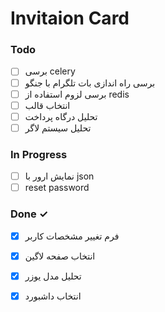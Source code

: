#  Invitaion Card



### Todo

- [ ] برسی celery  
- [ ] برسی راه اندازی بات تلگرام با جنگو  
- [ ] برسی لزوم استفاده از redis  
- [ ] انتخاب قالب  
- [ ] تحلیل درگاه پرداخت  
- [ ] تحلیل سیستم لاگر  

### In Progress

- [ ] نمایش ارور با json  
- [ ] reset password  

### Done ✓

- [x] فرم تغییر مشخصات کاربر  
- [x] انتخاب صفحه لاگین  
- [x] تحلیل مدل یوزر  
- [x] انتخاب داشبورد  

